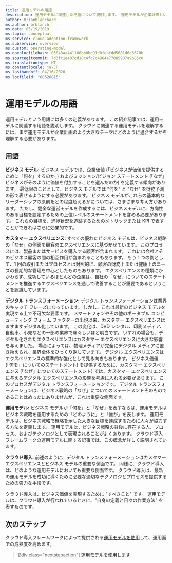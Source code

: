 ```yaml
---
title: 運用モデルの用語
description: 運用モデルに関連した用語について説明します。 運用モデルが企業計画という、より大きなテーマにどのように適合するかが、用語によって理解しやすくなります。
author: BrianBlanchard
ms.author: brblanch
ms.date: 05/19/2019
ms.topic: conceptual
ms.service: cloud-adoption-framework
ms.subservice: overview
ms.custom: operating-model
ms.openlocfilehash: 03843aa441188bb0bd91d0febfdd5681d6a6670b
ms.sourcegitcommit: 7d3fc1e407cd18c4fc7c4964a77885907a9b85c0
ms.translationtype: HT
ms.contentlocale: ja-JP
ms.lasthandoff: 04/16/2020
ms.locfileid: "80526815"
---
```

# <a name="operating-model-terminology"></a>運用モデルの用語

運用モデルという用語には多くの定義があります。 この紹介記事では、運用モデルに関連する用語を説明します。 クラウドに関連する運用モデルを理解するには、まず運用モデルが企業計画のより大きなテーマにどのように適合するかを理解する必要があります。

## <a name="terms"></a>用語

**ビジネス モデル:** ビジネス モデルでは、企業価値 (「ビジネスが価値を提供するために「何を」するのか」) およびミッション/ビジョン ステートメント (「なぜ」ビジネスがそのように価値を付加することを選んだのか) を定義する傾向があります。 最低限のこととして、ビジネス モデルでは "何を" と "なぜ" を財務予測の形で表せるようにする必要があります。 ビジネス モデルがこれらの基本的なリーダーシップの原則をどの程度超えるかについては、さまざまな考え方があります。 ただし、健全な運営モデルを作成するには、ビジネスモデルに、方向性のある目標を設定するための上位レベルのステートメントを含める必要があります。 これらの目標を、進捗状況を追跡するためのメトリックまたは KPI で表すことができればさらに効果的です。

**カスタマー エクスペリエンス:** すべての優れたビジネス モデルは、ビジネス戦略の「なぜ」の側面を顧客のエクスペリエンスに基づかせています。 このプロセスには、製品またはサービスを購入する顧客が含まれます。 これには会社とそのビジネス顧客の間の相互作用が含まれることもあります。 もう 1 つの例として、1 回の取引またはプロセスとは対照的に、顧客の財務上または健康上のニーズの長期的な管理を中心としたものもあります。 エクスペリエンスの種類にかかわらず、成功しているほとんどの企業は、自社の「なぜ」についてのステートメントを推進するエクスペリエンスを通して改善することが重要であるということを認識しています。

**デジタル トランスフォーメーション:** デジタル トランスフォーメーションは業界のキャッチ フレーズになっています。 しかし、これは最新のビジネス モデルを実現する上で不可欠な要素です。 スマートフォンやその他のポータブル コンピューティング フォーム ファクターの出現以来、カスタマー エクスペリエンスはますますデジタル化しています。 この変化は、DVD レンタル、印刷メディア、自動車、小売などの一部の業界で痛々しいほど明白です。 いずれの場合も、デジタル化されたエクスペリエンスはカスタマー エクスペリエンスに大きな影響を与えました。 場合によっては、物理メディアが完全にデジタル メディアに置き換えられ、業界全体をひっくり返しています。 デジタル エクスペリエンスはエクスペリエンスの標準的な強化として見る向きもあります。 ビジネス価値 (「何を」についてのステートメント) を提供するために、カスタマー エクスペリエンス (「なぜ」についてのステートメント) では、カスタマー エクスペリエンスに与えるデジタル エクスペリエンスの影響を考慮に入れる必要があります。 このプロセスがデジタル トランスフォーメーションです。 デジタル トランスフォーメーションは、ビジネス戦略の「なぜ」についてのステートメントそのものであることはめったにありませんが、これは重要な側面です。

**運用モデル:** ビジネス モデルが「何を」と「なぜ」を表すならば、運用モデルはビジネス戦略を運用するための「どのように」と「誰が」を表します。 運用モデルは、ビジネス戦略で概略を示した大きな目標を達成するために人々が協力する方法を定義します。 運用モデルは、ビジネス戦略の背後に存在する人、プロセス、およびテクノロジとして表現されることがよくあります。 クラウド導入フレームワークの運用モデルに関する記事では、この概念が詳しく説明されています。

**クラウド導入:** 前述のように、デジタル トランスフォーメーションはカスタマー エクスペリエンスとビジネス モデルの重要な側面です。 同様に、クラウド導入は、どのような運用モデルにおいても重要な側面です。 クラウド導入は、最新の運用モデルを成功に導くために必要な適切なテクノロジとプロセスを提供するための強力な手段です。

クラウド導入は、ビジネス価値を実現するために "すべきこと" です。 運用モデルは、クラウド導入が行われているときに、"自身の定義と日々の作業方法" を表すものです。

## <a name="next-steps"></a>次のステップ

クラウド導入フレームワークによって提供される[運用モデルを使用](./index.md)して、運用面での成熟度を高めます。

> [!div class="nextstepaction"]
> [運用モデルを使用します](./index.md)
